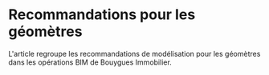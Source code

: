# Recommandations pour les géomètres

L'article regroupe les recommandations de modélisation pour les géomètres dans les opérations BIM de Bouygues Immobilier. 



